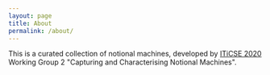 ```yaml
---
layout: page
title: About
permalink: /about/
---
```


This is a curated collection of notional machines,
developed by [ITiCSE 2020](http://iticse.acm.org/working-group-details/) Working Group 2
"Capturing and Characterising Notional Machines".
